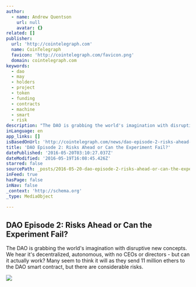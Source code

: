 ```yaml
---
author:
  - name: Andrew Quentson
    url: null
    avatar: {}
related: []
publisher:
  url: 'http://cointelegraph.com'
  name: CoinTelegraph
  favicon: 'http://cointelegraph.com/favicon.png'
  domain: cointelegraph.com
keywords:
  - dao
  - may
  - holders
  - project
  - token
  - funding
  - contracts
  - machine
  - smart
  - risk
description: "The DAO is grabbing the world's imagination with disruptive new concepts. We hear it's decentralized, autonomous, with no CEOs or directors - but can it actually work? Many seem to think it will as they send 11 million ethers to the DAO smart contract, but there are considerable risks."
inLanguage: en
app_links: []
isBasedOnUrl: 'http://cointelegraph.com/news/dao-episode-2-risks-ahead-or-can-the-experiment-fail'
title: 'DAO Episode 2: Risks Ahead or Can the Experiment Fail?'
datePublished: '2016-05-20T03:10:27.037Z'
dateModified: '2016-05-19T16:08:45.426Z'
starred: false
sourcePath: _posts/2016-05-20-dao-episode-2-risks-ahead-or-can-the-experiment-fail.md
inFeed: true
hasPage: false
inNav: false
_context: 'http://schema.org'
_type: MediaObject

---
```

<article style=""><h1>DAO Episode 2: Risks Ahead or Can the Experiment Fail?</h1><p>The DAO is grabbing the world's imagination with disruptive new concepts. We hear it's decentralized, autonomous, with no CEOs or directors - but can it actually work? Many seem to think it will as they send 11 million ethers to the DAO smart contract, but there are considerable risks.</p><img src="http://cointelegraph.com/images/725_aHR0cDovL2NvaW50ZWxlZ3JhcGguY29tL3N0b3JhZ2UvdXBsb2Fkcy92aWV3L2Y4OGYzNDdhOWJjZGZlMmY0NTJlYzY4MjdmOTIxZDI0LmpwZw==.jpg" /></article>